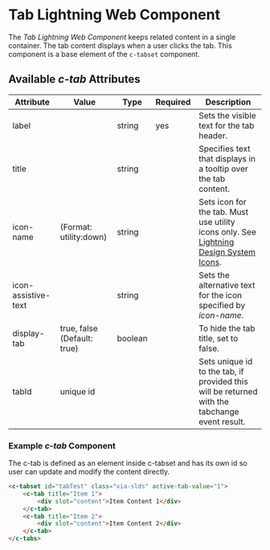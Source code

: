 # Tab Lightning Web Component

The _Tab Lightning Web Component_ keeps related content in a single container. The tab content displays when a user clicks the tab. This component is a base element of the `c-tabset` component.

## Available _c-tab_ Attributes

| Attribute           | Value                       | Type    | Required | Description                                                                                                                        |
| ------------------- | --------------------------- | ------- | -------- | ---------------------------------------------------------------------------------------------------------------------------------- |
| label               |                             | string  | yes      | Sets the visible text for the tab header.                                                                                          |
| title               |                             | string  |          | Specifies text that displays in a tooltip over the tab content.                                                                    |
| icon-name           | (Format: utility:down)      | string  |          | Sets icon for the tab. Must use utility icons only. See [Lightning Design System Icons](https://lightningdesignsystem.com/icons/). |
| icon-assistive-text |                             | string  |          | Sets the alternative text for the icon specified by _icon-name_.                                                                   |
| display-tab         | true, false (Default: true) | boolean |          | To hide the tab title, set to false.                                                                                               |
| tabId               | unique id                   |         |          | Sets unique id to the tab, if provided this will be returned with the tabchange event result.                                             |

### Example _c-tab_ Component

The c-tab is defined as an element inside c-tabset and has its own id so user can update and modify the content directly.

```Html
<c-tabset id="tabTest" class="via-slds" active-tab-value="1">
    <c-tab title="Item 1">
        <div slot="content">Item Content 1</div>
    </c-tab>
    <c-tab title="Item 2">
        <div slot="content">Item Content 2</div>
    </c-tab>
</c-tabs>
```
